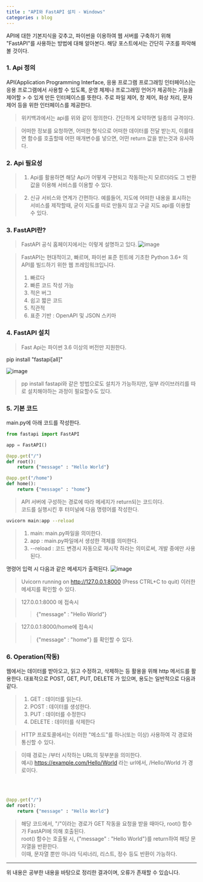 ```yaml
---
title : "API와 FastAPI 설치 - Windows"
categories : blog
---
```


API에 대한 기본지식을 갖추고, 파이썬을 이용하여 웹 서버를 구축하기 위해 "FastAPI"를 사용하는 방법에 대해 알아본다. 해당 포스트에서는 간단히 구조를 파악해 볼 것이다.

### 1. Api 정의

API(Application Programming Interface, 응용 프로그램 프로그래밍 인터페이스)는 응용  프로그램에서 사용할 수 있도록, 운영 체제나 프로그래밍 언어가 제공하는 기능을 제어할 > 수 있게 만든 인터페이스를 뜻한다. 주로 파일 제어, 창 제어, 화상 처리, 문자 제어 등을 위한 인터페이스를 제공한다.

> 위키백과에서는 api를 위와 같이 정의한다. 간단하게 요약하면 일종의 규격이다.

> 어떠한 정보를 요청하면, 어떠한 형식으로 어떠한 데이터를 전달 받는지, 
> 이를태면 함수를 호출할때 어떤 매개변수를 넣으면, 어떤 return 값을 받는것과 유사하다.

### 2. Api 필요성

> 1. Api를 활용하면 해당 Api가 어떻게 구현되고 작동하는지 모르더라도 그 반환값을 이용해 서비스를 이용할 수 있다.

> 2. 신규 서비스와 연계가 간편하다. 예를들어, 지도에 어떠한 내용을 표시하는 서비스를 제작할때, 굳이 지도를 따로 만들지 않고 구글 지도 api를 이용할 수 있다.

### 3. FastAPI란?
> FastAPI 공식 홈페이지에서는 이렇게 설명하고 있다.
![image](https://github.com/D-Cloude/Blog-site/assets/84535731/dd10bf70-48d5-4329-97a8-054ea9d13ff3)

> FastAPI는 현대적이고, 빠르며, 파이썬 표준 힌트에 기초한 Python 3.6+ 의 API를 빌드하기 위한 웹 프레임워크입니다.
>1. 빠르다
>2. 빠른 코드 작성 가능
>3. 적은 버그
>4. 쉽고 짧은 코드
>5. 직관적
>6. 표준 기반 : OpenAPI 및 JSON 스키마

### 4. FastAPI 설치

> Fast Api는 파이썬 3.6 이상의 버전만 지원한다.

pip install "fastapi[all]"

![image](https://github.com/D-Cloude/Blog-site/assets/84535731/f881c844-5426-4972-bfe5-9ade0cda0c6a)

> pp install fastapi와 같은 방법으로도 설치가 가능하지만, 일부 라이브러리를 따로 설치해야하는 과정이 필요할수도 있다.

### 5. 기본 코드

main.py에 아래 코드를 작성한다.

```python
from fastapi import FastAPI

app = FastAPI()

@app.get("/")
def root():
    return {"message" : "Hello World"}

@app.get("/home")
def home():
    return {"message" : "home"}
```

>API 서버에 구성하는 경로에 따라 메세지가 return되는 코드이다. <br/>
코드를 실행시킨 후 터미널에 다음 명령어를 작성한다.

```bash
uvicorn main:app --reload
```
>1. main: main.py파일을 의미한다.
>2. app : main.py파일에서 생성한 객체를 의미한다.
>3. --reload : 코드 변경시 자동으로 재시작 하라는 의미로써, 개발 중에만 사용된다.

명령어 입력 시 다음과 같은 메세지가 출력된다.
![image](https://github.com/D-Cloude/Blog-site/assets/84535731/71a83ae1-51b3-482b-b835-1c1593598a4f)

>Uvicorn running on http://127.0.0.1:8000 (Press CTRL+C to quit)
이러한 메세지를 확인할 수 있다.

>127.0.0.1:8000 에 접속시 
>>{"message" : "Hello World"}

>127.0.0.1:8000/home에 접속시
>> {"message" : "home"} 를 확인할 수 있다.

### 6. Operation(작동)

웹에서는 데이터를 받아오고, 읽고 수정하고, 삭제하는 등 활용을 위해  http 메서드를 활용한다. 대표적으로 POST, GET, PUT, DELETE 가 있으며, 용도는 일반적으로 다음과 같다.
>1. GET : 데이터를 읽는다.
>2. POST : 데이터를 생성한다.
>3. PUT : 데이터를 수정한다
>4. DELETE : 데이터를 삭제한다

>HTTP 프로토콜에서는 이러한 "메소드"를 하나(또는 이상) 사용하여 각 경로와 통신할 수 있다.

>이때 경로는 /부터 시작하는 URL의 뒷부분을 의미한다.<br/>
예시) https://example.com/Hello/World 라는 url에서, /Hello/World 가 경로이다.

<br/><br/>

```python
@app.get("/")
def root():
    return {"message" : "Hello World"}
```
> 해당 코드에서, "/"이라는 경로가 GET 작동을 요청을 받을 때마다, root() 함수가 FastAPI에 의해 호출된다.<br/>
root() 함수는 호출될 시, {"message" : "Hello World"}를 return하여 해당 문자열을 반환한다. <br/>
이때, 문자열 뿐만 아니라 딕셔너리, 리스트, 정수 등도 반환이 가능하다.

* * * 
위 내용은 공부한 내용을 바탕으로 정리한 결과이며, 오류가 존재할 수 있습니다.
